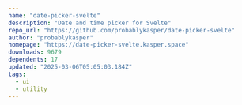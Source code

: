 ```yaml
---
name: "date-picker-svelte"
description: "Date and time picker for Svelte"
repo_url: "https://github.com/probablykasper/date-picker-svelte"
author: "probablykasper"
homepage: "https://date-picker-svelte.kasper.space"
downloads: 9679
dependents: 17
updated: "2025-03-06T05:05:03.184Z"
tags: 
  - ui
  - utility
---
```

